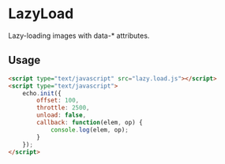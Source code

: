 # LazyLoad

Lazy-loading images with data-* attributes.

## Usage

```html
<script type="text/javascript" src="lazy.load.js"></script>
<script type="text/javascript">
    echo.init({
        offset: 100,
        throttle: 2500,
        unload: false,
        callback: function(elem, op) {
            console.log(elem, op);
        }
    });
</script>
```
